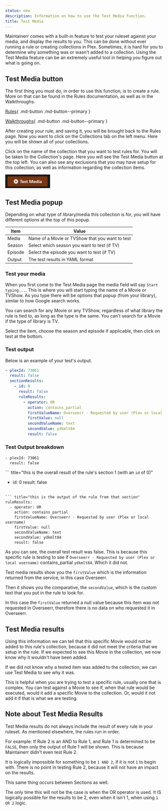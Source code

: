 ```yaml
---
status: new
description: Information on how to use the Test Media function.
title: Test Media
---
```



Maintainerr comes with a built-in feature to test your ruleset against your media, and display the results to you. This can be done without ever running a rule or creating collections in Plex. Sometimes, it is hard for you to determine why something was or wasn't added to a collection. Using the Test Media feature can be an extremely useful tool in helping you figure out what is going on.

## Test Media button

The first thing you must do, in order to use this function, is to create a rule. More on that can be found in the Rules documentation, as well as in the Walkthroughs.

<p align="center" markdown>

[Rules](https://docs.maintainerr.info/latest/Rules/){ .md-button .md-button--primary }

[Walkthroughs](https://docs.maintainerr.info/latest/blog/){ .md-button .md-button--primary }

</p>

After creating your rule, and saving it, you will be brought back to the Rules page. Now you want to click on the Collections tab on the left menu. Here you will be shown all of your collections.

Click on the name of the collection that you want to test rules for. You will be taken to the Collection's page. Here you will see the Test Media button at the top left. You can also see any exclusions that you may have setup for this collection, as well as information regarding the collection items.

 ![test-media](images/test-media-button.png)

## Test Media popup

Depending on what type of library/media this collection is for, you will have different options at the top of this popup.

| Item  | Value   |
| ----- | ------- |
| Media | Name of a Movie or TVShow that you want to test |
| Season | Select which season you want to test (if TV) |
| Episode | Select the episode you want to test (if TV) |
| Output | The test results in YAML format |

### Test your media

When you first come to the Test Media page the media field will say `Start typing...`. This is where you will start typing the name of a Movie or TVShow. As you type there will be options that popup (from your library), similar to how Google search works. 

You can search for any Movie or any TVShow, regardless of what library the rule is tied to, as long as the type is the same. You can't search for a Movie if the type of library is TV. 

Select the item, choose the season and episode if applicable, then click on test at the bottom.

### Test output

Below is an example of your test's output.

```yaml
- plexId: 73061
  result: false
  sectionResults:
    - id: 0
      result: false
      ruleResults:
        - operator: OR
          action: contains_partial
          firstValueName: Overseerr - Requested by user (Plex or local username)
          firstValue: null
          secondValueName: text
          secondValue: ydkmlt84
          result: false
```

### Test Output breakdown

<div class="grid" markdown>

``` title="this is the plexid of the tested item, and the overall result"
- plexId: 73061
  result: false
```

``` title="this is the overall result of the rule's section 1 (with an `id` of 0)"
- id: 0
  result: false
```

``` title="this is the output of the rule from that section"
ruleResults:
  - operator: OR
    action: contains_partial
    firstValueName: Overseerr - Requested by user (Plex or local username)
    firstValue: null
    secondValueName: text
    secondValue: ydkmlt84
    result: false
```

</div>

As you can see, the overall test result was false. This is because this specific rule is testing to see if `Overseerr - Requested by user (Plex or local username)` contains_partial `ydkmlt84`. Which it did not.

Test media results show you the `firstValue` which is the information returned from the service, in this case Overseerr.

Then it shows you the comparative, the `secondValue`, which is the custom text that you put in the rule to look for.

In this case the `firstValue` returned a null value because this item was not requested in Overseerr, therefore there is no data on who requested it in Overseerr.

## Test Media results

Using this information we can tell that this specific Movie would not be added to this rule's collection, because it did not meet the criteria that we setup in the rule. If we expected to see this Movie in the collection, we now know why it wouldn't have been added.

If we did not know why a tested item was added to the collection, we can use Test Media to see why it was.

This is helpful when you are trying to test a specific rule, usually one that is complex. You can test against a Movie to see if, when that rule would be executed, would it add a specific Movie to the collection. Or, would it not add it if that is what we are testing.

## Note about Test Media Results

Test Media results do not always include the result of every rule in your ruleset. As mentioned elsewhere, the rules run in order.

For example:  If Rule 2 is an AND to Rule 1, and Rule 1 is determined to be `FALSE`, then only the output of Rule 1 will be shown. This is because Maintainerr didn't even test Rule 2.

It is logically impossible for something to be `1 AND 2`, if it is not `1` to begin with. There is no point in testing Rule 2, because it will not have an impact on the results.

This same thing occurs between Sections as well.

The only time this will not be the case is when the OR operator is used. It IS logically possible for the results to be 2, even when it isn't 1, when using `1 OR 2` logic.
